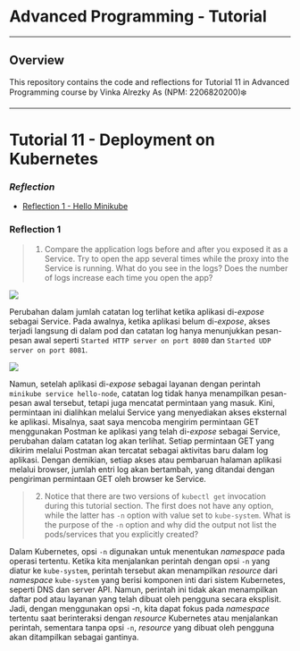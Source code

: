 # Advanced Programming - Tutorial


------------
## Overview

This repository contains the code and reflections for Tutorial 11 in Advanced Programming course by Vinka Alrezky As (NPM: 2206820200)❄️

------------
# Tutorial 11 - Deployment on Kubernetes

### _Reflection_

- [Reflection 1 - Hello Minikube](#reflection-1)

### Reflection 1


> 1. Compare the application logs before and after you exposed it as a Service.
Try to open the app several times while the proxy into the Service is running.
What do you see in the logs? Does the number of logs increase each time you open the app?

![](https://i.imgur.com/krnckbz.jpeg)

Perubahan dalam jumlah catatan log terlihat ketika aplikasi di-_expose_ sebagai Service. Pada awalnya, ketika aplikasi belum di-_expose_, akses terjadi langsung di dalam pod dan catatan log hanya menunjukkan pesan-pesan awal seperti `Started HTTP server on port 8080` dan `Started UDP server on port 8081`.

![](https://i.imgur.com/bCyILia.jpeg)

Namun, setelah aplikasi di-_expose_ sebagai layanan dengan perintah `minikube service hello-node`, catatan log tidak hanya menampilkan pesan-pesan awal tersebut, tetapi juga mencatat permintaan yang masuk. Kini, permintaan ini dialihkan melalui Service yang menyediakan akses eksternal ke aplikasi. Misalnya, saat saya mencoba mengirim permintaan GET menggunakan Postman ke aplikasi yang telah di-_expose_ sebagai Service, perubahan dalam catatan log akan terlihat. Setiap permintaan GET yang dikirim melalui Postman akan tercatat sebagai aktivitas baru dalam log aplikasi. Dengan demikian, setiap akses atau pembaruan halaman aplikasi melalui browser, jumlah entri log akan bertambah, yang ditandai dengan pengiriman permintaan GET oleh browser ke Service.

> 2. Notice that there are two versions of `kubectl get` invocation during this tutorial section. The first does not have any option, while the latter has `-n` option with value set to `kube-system`. What is the purpose of the `-n` option and why did the output not list the pods/services that you explicitly created? 

Dalam Kubernetes, opsi `-n` digunakan untuk menentukan _namespace_ pada operasi tertentu. Ketika kita menjalankan perintah dengan opsi `-n` yang diatur ke `kube-system`, perintah tersebut akan menampilkan _resource_ dari _namespace_ `kube-system` yang berisi komponen inti dari sistem Kubernetes, seperti DNS dan server API. Namun, perintah ini tidak akan menampilkan daftar pod atau layanan yang telah dibuat oleh pengguna secara eksplisit. Jadi, dengan menggunakan opsi -n, kita dapat fokus pada _namespace_ tertentu saat berinteraksi dengan _resource_ Kubernetes atau menjalankan perintah, sementara tanpa opsi `-n`, _resource_ yang dibuat oleh pengguna akan ditampilkan sebagai gantinya. 
